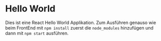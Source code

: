 # Hello World
Dies ist eine React Hello World Applikation.
Zum Ausführen genauso wie beim FrontEnd mit `npm install` zuerst die `node_modules` hinzufügen und dann mit `npm start` ausführen.
